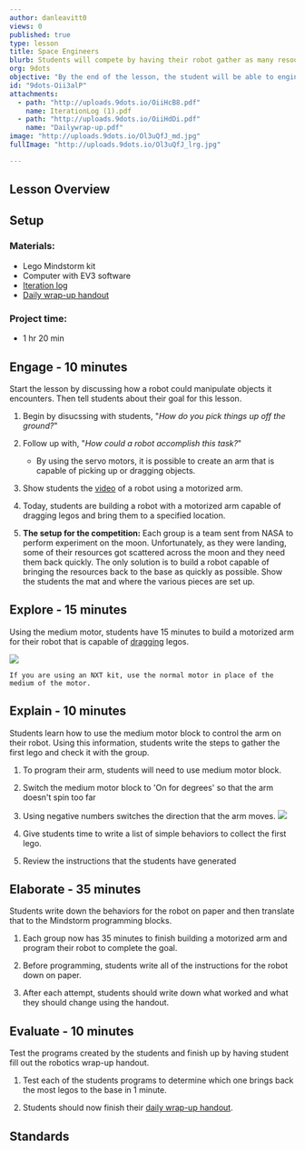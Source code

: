 ```yaml
---
author: danleavitt0
views: 0
published: true
type: lesson
title: Space Engineers
blurb: Students will compete by having their robot gather as many resources (legos) as possible using a robotic arm.
org: 9dots
objective: "By the end of the lesson, the student will be able to engineer a robotic arm attachment and create a robot capable of returning legos to a specified location."
id: "9dots-Oii3alP"
attachments: 
  - path: "http://uploads.9dots.io/OiiHcB8.pdf"
    name: IterationLog (1).pdf
  - path: "http://uploads.9dots.io/OiiHdDi.pdf"
    name: "Dailywrap-up.pdf"
image: "http://uploads.9dots.io/Ol3uQfJ_md.jpg"
fullImage: "http://uploads.9dots.io/Ol3uQfJ_lrg.jpg"

---
```


## Lesson Overview


## Setup

### Materials:

- Lego Mindstorm kit
- Computer with EV3 software
- [Iteration log](http://uploads.9dots.io/OiiHcB8.pdf)
- [Daily wrap-up handout](http://uploads.9dots.io/OiiHdDi.pdf)

### Project time:

- 1 hr 20 min

## Engage - 10 minutes
Start the lesson by discussing how a robot could manipulate objects it encounters. Then tell students about their goal for this lesson.

1. Begin by disucssing with students, "_How do you pick things up off the ground?_"

2. Follow up with, "_How could a robot accomplish this task?_"
	- By using the servo motors, it is possible to create an arm that is capable of picking up or dragging objects.

3. Show students the [video](http://www.youtube.com/watch?v=XfahK5UX6Lg) of a robot using a motorized arm.

4. Today, students are building a robot with a motorized arm capable of dragging legos and bring them to a specified location.

5. **The setup for the competition:** 
Each group is a team sent from NASA to perform experiment on the moon. Unfortunately, as they were landing, some of their resources got scattered across the moon and they need them back quickly. The only solution is to build a robot capable of bringing the resources back to the base as quickly as possible. Show the students the mat and where the various pieces are set up.

## Explore - 15 minutes
Using the medium motor, students have 15 minutes to build a motorized arm for their robot that is capable of [dragging](https://www.youtube.com/watch?v=Xs8mh3skPGw) legos.

![](http://uploads.9dots.io/Oufi7CO_md.jpg) 

```
If you are using an NXT kit, use the normal motor in place of the medium of the motor.
```

## Explain - 10 minutes
Students learn how to use the medium motor block to control the arm on their robot. Using this information, students write the steps to gather the first lego and check it with the group.

1. To program their arm, students will need to use medium motor block.

2. Switch the medium motor block to 'On for degrees' so that the arm doesn't spin too far

3. Using negative numbers switches the direction that the arm moves.
![](http://uploads.9dots.io/OiiHNyz_md.jpg) 
4. Give students time to write a list of simple behaviors to collect the first lego.

5. Review the instructions that the students have generated

## Elaborate - 35 minutes
Students write down the behaviors for the robot on paper and then translate that to the Mindstorm programming blocks.

1. Each group now has 35 minutes to finish building a motorized arm and program their robot to complete the goal. 

2. Before programming, students write all of the instructions for the robot down on paper.

3. After each attempt, students should write down what worked and what they should change using the handout. 

## Evaluate - 10 minutes
Test the programs created by the students and finish up by having student fill out the robotics wrap-up handout.

1. Test each of the students programs to determine which one brings back the most legos to the base in 1 minute.

2. Students should now finish their [daily wrap-up handout](http://uploads.9dots.io/OiiHdDi.pdf).

## Standards
